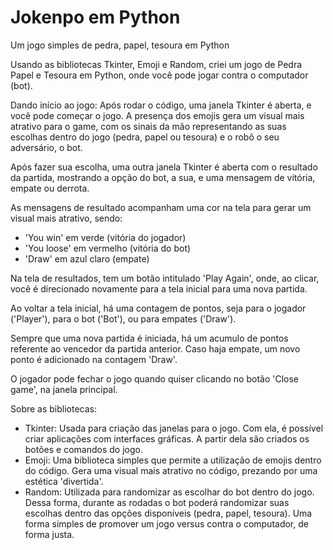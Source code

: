 # Jokenpo em Python
Um jogo simples de pedra, papel, tesoura em Python

Usando as bibliotecas Tkinter, Emoji e Random, criei um jogo de Pedra Papel e Tesoura em Python, onde você pode jogar contra o computador (bot).

Dando início ao jogo:
Após rodar o código, uma janela Tkinter é aberta, e você pode começar o jogo.
A presença dos emojis gera um visual mais atrativo para o game, com os sinais da mão representando as suas escolhas dentro do jogo (pedra, papel ou tesoura) e o robô o seu adversário, o bot.

Após fazer sua escolha, uma outra janela Tkinter é aberta com o resultado da partida, mostrando a opção do bot, a sua, e uma mensagem de vitória, empate ou derrota.

As mensagens de resultado acompanham uma cor na tela para gerar um visual mais atrativo, sendo:
- 'You win' em verde (vitória do jogador)
- 'You loose' em vermelho (vitória do bot)
- 'Draw' em azul claro (empate)

Na tela de resultados, tem um botão intitulado 'Play Again', onde, ao clicar, você é direcionado novamente para a tela inicial para uma nova partida.

Ao voltar a tela inicial, há uma contagem de pontos, seja para o jogador ('Player'), para o bot ('Bot'), ou para empates ('Draw').

Sempre que uma nova partida é iniciada, há um acumulo de pontos referente ao vencedor da partida anterior. Caso haja empate, um novo ponto é adicionado na contagem 'Draw'.

O jogador pode fechar o jogo quando quiser clicando no botão 'Close game', na janela principal.

Sobre as bibliotecas:
- Tkinter: Usada para criação das janelas para o jogo. Com ela, é possível criar aplicações com interfaces gráficas. A partir dela são criados os botões e comandos do jogo.
- Emoji: Uma biblioteca simples que permite a utilização de emojis dentro do código. Gera uma visual mais atrativo no código, prezando por uma estética 'divertida'.
- Random: Utilizada para randomizar as escolhar do bot dentro do jogo. Dessa forma, durante as rodadas o bot poderá randomizar suas escolhas dentro das opções disponíveis (pedra, papel, tesoura). Uma forma simples de promover um jogo versus contra o computador, de forma justa.

